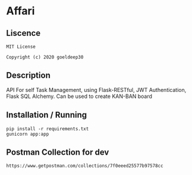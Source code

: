 # Affari

## Liscence
```
MIT License

Copyright (c) 2020 goeldeep30
```

## Description
API For self Task Management, using Flask-RESTful, JWT Authentication, Flask SQL Alchemy.
Can be used to create KAN-BAN board

## Installation / Running
```
pip install -r requirements.txt
gunicorn app:app
```

## Postman Collection for dev
```
https://www.getpostman.com/collections/7f0eeed25577b97578cc
```
